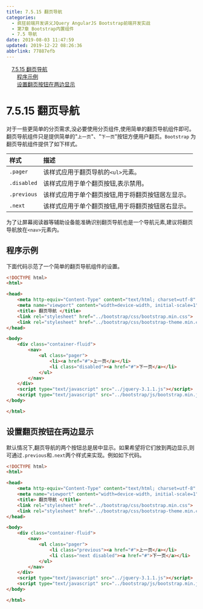 ```yaml
---
title: 7.5.15 翻页导航
categories: 
  - 疯狂前端开发讲义JQuery AngularJS Bootstrap前端开发实战
  - 第7章 Bootstrap内置组件
  - 7.5 导航
date: 2019-08-03 11:47:59
updated: 2019-12-22 08:26:36
abbrlink: 77887efb
---
```

<div id='my_toc'><a href="/JavaReadingNotes/77887efb/#7-5-15-翻页导航" class="header_1">7.5.15 翻页导航</a><br><a href="/JavaReadingNotes/77887efb/#程序示例" class="header_2">程序示例</a><br><a href="/JavaReadingNotes/77887efb/#设置翻页按钮在两边显示" class="header_2">设置翻页按钮在两边显示</a><br></div>
<style>.header_1{margin-left: 1em;}.header_2{margin-left: 2em;}.header_3{margin-left: 3em;}.header_4{margin-left: 4em;}.header_5{margin-left: 5em;}.header_6{margin-left: 6em;}</style>
<!--more-->
<script>if (navigator.platform.search('arm')==-1){document.getElementById('my_toc').style.display = 'none';}var e,p = document.getElementsByTagName('p');while (p.length>0) {e = p[0];e.parentElement.removeChild(e);}</script>

<!--end-->
<!--SSTStart-->
# 7.5.15 翻页导航 #
对于一些更简单的分页需求,没必要使用分页组件,使用简单的翻页导航组件即可。翻页导航组件只是提供简单的"`上一页`"、"`下一页`"按钮方便用户翻页。`Bootstrap` 为翻页导航组件提供了如下样式。

|样式|描述|
|:---|:---|
|`.pager`|该样式应用于翻页导航的`<ul>`元素。|
|`.disabled`|该样式应用于单个翻页按钮,表示禁用。|
|`.previous`|该样式应用于单个翻页按钮,用于将翻页按钮居左显示。|
|`.next`|该样式应用于单个翻页按钮,用于将翻页按钮居右显示。|

为了让屏幕阅读器等辅助设备能准确识别翻页导航也是一个导航元素,建议将翻页导航放在`<nav>`元素内。
<!--SSTStop-->

## 程序示例 ##
下面代码示范了一个简单的翻页导航组件的设置。
```html
<!DOCTYPE html>
<html>

<head>
    <meta http-equiv="Content-Type" content="text/html; charset=utf-8" />
    <meta name="viewport" content="width=device-width, initial-scale=1">
    <title> 翻页导航 </title>
    <link rel="stylesheet" href="../bootstrap/css/bootstrap.min.css">
    <link rel="stylesheet" href="../bootstrap/css/bootstrap-theme.min.css">
</head>

<body>
    <div class="container-fluid">
        <nav>
            <ul class="pager">
                <li><a href="#">上一页</a></li>
                <li class="disabled"><a href="#">下一页</a></li>
            </ul>
        </nav>
    </div>
    <script type="text/javascript" src="../jquery-3.1.1.js"></script>
    <script type="text/javascript" src="../bootstrap/js/bootstrap.min.js"></script>
</body>

</html>
```
<!--SSTStart-->
## 设置翻页按钮在两边显示 ##
默认情况下,翻页导航的两个按钮总是居中显示。如果希望将它们放到两边显示,则可通过`.previous`和`.next`两个样式来实现。例如如下代码。
<!--SSTStop-->
```html
<!DOCTYPE html>
<html>

<head>
    <meta http-equiv="Content-Type" content="text/html; charset=utf-8" />
    <meta name="viewport" content="width=device-width, initial-scale=1">
    <title> 翻页导航 </title>
    <link rel="stylesheet" href="../bootstrap/css/bootstrap.min.css">
    <link rel="stylesheet" href="../bootstrap/css/bootstrap-theme.min.css">
</head>

<body>
    <div class="container-fluid">
        <nav>
            <ul class="pager">
                <li class="previous"><a href="#">上一页</a></li>
                <li class="next disabled"><a href="#">下一页</a></li>
            </ul>
        </nav>
    </div>
    <script type="text/javascript" src="../jquery-3.1.1.js"></script>
    <script type="text/javascript" src="../bootstrap/js/bootstrap.min.js"></script>
</body>

</html>
```

